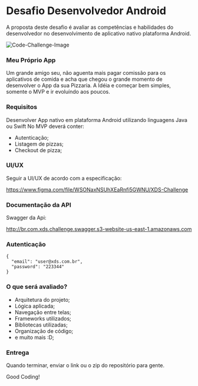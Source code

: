 # Desafio Desenvolvedor Android
A proposta deste desafio é avaliar as competências e habilidades do desenvolvedor no desenvolvimento de aplicativo nativo plataforma Android.

![Code-Challenge-Image](https://miro.medium.com/max/400/1*_H2Smz9D1ftykYh8mVuA4g.png)

### Meu Próprio App
Um grande amigo seu, não aguenta mais pagar comissão para os aplicativos de comida e acha que chegou o grande momento de desenvolver o App da sua Pizzaria. A Idéia e começar bem simples, somente o MVP e ir evoluíndo aos poucos.

### Requisitos
Desenvolver App nativo em plataforma Android utilizando linguagens Java ou Swift
No MVP deverá conter:
- Autenticação;
- Listagem de pizzas;
- Checkout de pizza;

### UI/UX
Seguir a UI/UX de acordo com a especificação:

https://www.figma.com/file/WSONaxNSUhXEaRnfi5GWNU/XDS-Challenge

### Documentação da API
Swagger da Api:

http://br.com.xds.challenge.swagger.s3-website-us-east-1.amazonaws.com

### Autenticação
```
{
  "email": "user@xds.com.br",
  "password": "223344"
}
```

### O que será avaliado?
- Arquitetura do projeto;
- Lógica aplicada;
- Navegação entre telas;
- Frameworks utilizados;
- Bibliotecas utilizadas;
- Organização de código;
- e muito mais :D;

### Entrega
Quando terminar, enviar o link ou o zip do repositório para gente.

Good Coding!
